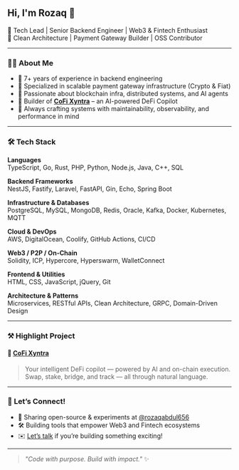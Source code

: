 ## Hi, I'm Rozaq 👋  
🚀 Tech Lead | Senior Backend Engineer | Web3 & Fintech Enthusiast  
🧠 Clean Architecture | Payment Gateway Builder | OSS Contributor  

---

### 👨‍💻 About Me

- 💼 7+ years of experience in backend engineering  
- 🏦 Specialized in scalable payment gateway infrastructure (Crypto & Fiat)  
- 🧠 Passionate about blockchain infra, distributed systems, and AI agents  
- 🧪 Builder of **[CoFi Xyntra](https://github.com/CoFi-Xyntra)** – an AI-powered DeFi Copilot  
- 🔧 Always crafting systems with maintainability, observability, and performance in mind

---

### 🛠 Tech Stack

**Languages**  
TypeScript, Go, Rust, PHP, Python, Node.js, Java, C++, SQL

**Backend Frameworks**  
NestJS, Fastify, Laravel, FastAPI, Gin, Echo, Spring Boot

**Infrastructure & Databases**  
PostgreSQL, MySQL, MongoDB, Redis, Oracle, Kafka, Docker, Kubernetes, MQTT

**Cloud & DevOps**  
AWS, DigitalOcean, Coolify, GitHub Actions, CI/CD

**Web3 / P2P / On-Chain**  
Solidity, ICP, Hypercore, Hyperswarm, WalletConnect

**Frontend & Utilities**  
HTML, CSS, JavaScript, jQuery, Git

**Architecture & Patterns**  
Microservices, RESTful APIs, Clean Architecture, GRPC, Domain-Driven Design

---

### ⚒️ Highlight Project

#### 🧠 [CoFi Xyntra](https://github.com/CoFi-Xyntra)
> Your intelligent DeFi copilot — powered by AI and on-chain execution.  
> Swap, stake, bridge, and track — all through natural language.

---

### 💬 Let’s Connect!

- 🧪 Sharing open-source & experiments at [@rozaqabdul656](https://github.com/rozaqabdul656)  
- 🛠 Building tools that empower Web3 and Fintech ecosystems  
- ✉️ [Let’s talk](mailto:rozaqabdul678@gmail.com) if you’re building something exciting!

---

> _"Code with purpose. Build with impact."_ ✨
